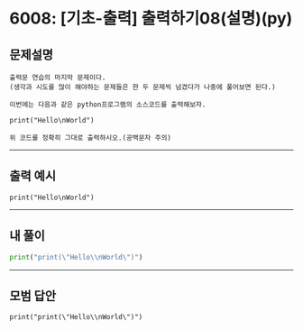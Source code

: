 # 6008: [기초-출력] 출력하기08(설명)(py)
## 문제설명
```
출력문 연습의 마지막 문제이다.
(생각과 시도를 많이 해야하는 문제들은 한 두 문제씩 넘겼다가 나중에 풀어보면 된다.)

이번에는 다음과 같은 python프로그램의 소스코드를 출력해보자.

print("Hello\nWorld")

위 코드를 정확히 그대로 출력하시오.(공백문자 주의)
```
***
## 출력 예시
~~~
print("Hello\nWorld")
~~~
***
## 내 풀이
```python
print("print(\"Hello\\nWorld\")")
````
***
## 모범 답안
~~~pyhton
print("print(\"Hello\\nWorld\")")
~~~
